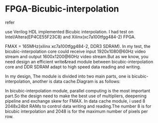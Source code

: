 # FPGA-Bicubic-interpolation
refer 

use Verilog HDL implemented Bicubic interpolation.
I had test on Intel/Altera(EP4CE55F23C8) and Xilinx(xc7a100tfgg484-2) FPGA.

FMAX = 165MHz(xilinx xc7a100tfgg484-2, DDR3 SDRAM).
In my test, the bicubic-interpolation core could receive input 1920x1080@60Hz video stream and output 1600x1200@60Hz video stream.But as we know, you need design an efficient write&read module between bicubic-interpolation core and DDR SDRAM adapt to high speed data reading and writing.

In my design, The module is divided into two main parts, one is bicubic-interpolation, another is data cache.Diagram is as follows:

In bicubic-interpolation module, parallel computing is the most important part.So the design need to make the best use of multipliers, deepening pipeline and exchange skew for FMAX.
In data cache module, i used 8 2048x24bit RAMs to control data writing and reading.The number 8 is for bicubic interpolation and 2048 is for the maximum number of pixels per row.
